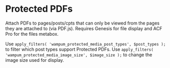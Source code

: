 # Protected PDFs
Attach PDFs to pages/posts/cpts that can only be viewed from the pages they are attached to (via PDF.js). Requires Genesis for file display and ACF Pro for the files metabox.

Use `apply_filters( 'wampum_protected_media_post_types', $post_types );` to filter which post types support Protected PDFs.
Use `apply_filters( 'wampum_protected_media_image_size', $image_size );` to change the image size used for display.
